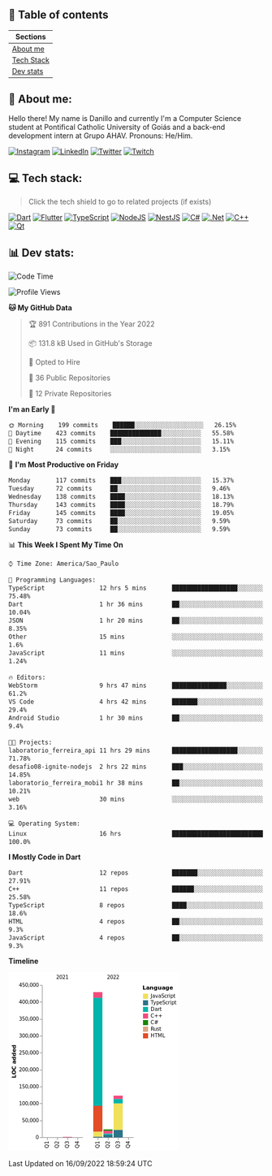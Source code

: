 ## 📃 Table of contents

|Sections|
|-|
|[About me](#about-me)|
|[Tech Stack](#tech-stack)|
|[Dev stats](#dev-stats)|

<a name="about-me"/>

## 🌈 About me:
Hello there! My name is Danillo and currently I'm a Computer Science student at Pontifical Catholic University of Goiás and a back-end development intern at Grupo AHAV. Pronouns: He/Him.

[![Instagram](https://img.shields.io/badge/Instagram-%23E4405F.svg?logo=Instagram&logoColor=white)](https://instagram.com/danilloilggner)
[![LinkedIn](https://img.shields.io/badge/LinkedIn-%230077B5.svg?logo=linkedin&logoColor=white)](https://linkedin.com/in/danilloism)
[![Twitter](https://img.shields.io/badge/Twitter-%231DA1F2.svg?logo=Twitter&logoColor=white)](https://twitter.com/danilloism)
[![Twitch](https://img.shields.io/badge/Twitch-%239146FF.svg?logo=Twitch&logoColor=white)](https://twitch.tv/danilloism) 

<a name="tech-stack"/>

## 💻 Tech stack:
> Click the tech shield to go to related projects (if exists)

[![Dart](https://img.shields.io/badge/dart-%230175C2.svg?style=for-the-badge&logo=dart&logoColor=white)](https://github.com/danilloism/danilloism/blob/main/Flutter.md) [![Flutter](https://img.shields.io/badge/Flutter-%2302569B.svg?style=for-the-badge&logo=Flutter&logoColor=white)](https://github.com/danilloism/danilloism/blob/main/Flutter.md) [![TypeScript](https://img.shields.io/badge/typescript-%23007ACC.svg?style=for-the-badge&logo=typescript&logoColor=white)](https://github.com/danilloism/danilloism/blob/main/Typescript.md) [![NodeJS](https://img.shields.io/badge/node.js-6DA55F?style=for-the-badge&logo=node.js&logoColor=white)](https://github.com/danilloism/danilloism/blob/main/Node.js.md) [![NestJS](https://img.shields.io/badge/nestjs-%23E0234E.svg?style=for-the-badge&logo=nestjs&logoColor=white)](https://github.com/danilloism/danilloism/blob/main/Nest.js.md) [![C#](https://img.shields.io/badge/c%23-%23239120.svg?style=for-the-badge&logo=c-sharp&logoColor=white)](#) [![.Net](https://img.shields.io/badge/.NET-5C2D91?style=for-the-badge&logo=.net&logoColor=white)](#) [![C++](https://img.shields.io/badge/c++-%2300599C.svg?style=for-the-badge&logo=c%2B%2B&logoColor=white)](https://github.com/danilloism/danilloism/blob/main/C%2B%2B.md) [![Qt](https://img.shields.io/badge/Qt-%23217346.svg?style=for-the-badge&logo=Qt&logoColor=white)](https://github.com/danilloism/danilloism/blob/main/C%2B%2B.md)
<!---
- 🌱 Currently learning:

![Vue.js](https://img.shields.io/badge/vuejs-%2335495e.svg?style=for-the-badge&logo=vuedotjs&logoColor=%234FC08D) ![Angular](https://img.shields.io/badge/angular-%23DD0031.svg?style=for-the-badge&logo=angular&logoColor=white)
--->

<a name="dev-stats"/>

## 📊 Dev stats:
<!---
[![](https://github-readme-stats.vercel.app/api?username=danilloism&theme=radical&hide_border=false&include_all_commits=false&count_private=false)](#)<br>
[![](https://github-readme-streak-stats.herokuapp.com/?user=danilloism&theme=radical&hide_border=false)](#)<br>
[![](https://github-readme-stats.vercel.app/api/top-langs/?username=danilloism&theme=radical&hide_border=false&include_all_commits=false&count_private=false&layout=compact)](#)<br>
--->
<!--START_SECTION:waka-->
![Code Time](http://img.shields.io/badge/Code%20Time-669%20hrs%2044%20mins-blue)

![Profile Views](http://img.shields.io/badge/Profile%20Views-35-blue)

**🐱 My GitHub Data** 

> 🏆 891 Contributions in the Year 2022
 > 
> 📦 131.8 kB Used in GitHub's Storage 
 > 
> 💼 Opted to Hire
 > 
> 📜 36 Public Repositories 
 > 
> 🔑 12 Private Repositories  
 > 
**I'm an Early 🐤** 

```text
🌞 Morning    199 commits    ██████░░░░░░░░░░░░░░░░░░░   26.15% 
🌆 Daytime    423 commits    ██████████████░░░░░░░░░░░   55.58% 
🌃 Evening    115 commits    ███░░░░░░░░░░░░░░░░░░░░░░   15.11% 
🌙 Night      24 commits     ░░░░░░░░░░░░░░░░░░░░░░░░░   3.15%

```
📅 **I'm Most Productive on Friday** 

```text
Monday       117 commits    ███░░░░░░░░░░░░░░░░░░░░░░   15.37% 
Tuesday      72 commits     ██░░░░░░░░░░░░░░░░░░░░░░░   9.46% 
Wednesday    138 commits    ████░░░░░░░░░░░░░░░░░░░░░   18.13% 
Thursday     143 commits    ████░░░░░░░░░░░░░░░░░░░░░   18.79% 
Friday       145 commits    ████░░░░░░░░░░░░░░░░░░░░░   19.05% 
Saturday     73 commits     ██░░░░░░░░░░░░░░░░░░░░░░░   9.59% 
Sunday       73 commits     ██░░░░░░░░░░░░░░░░░░░░░░░   9.59%

```


📊 **This Week I Spent My Time On** 

```text
⌚︎ Time Zone: America/Sao_Paulo

💬 Programming Languages: 
TypeScript               12 hrs 5 mins       ██████████████████░░░░░░░   75.48% 
Dart                     1 hr 36 mins        ██░░░░░░░░░░░░░░░░░░░░░░░   10.04% 
JSON                     1 hr 20 mins        ██░░░░░░░░░░░░░░░░░░░░░░░   8.35% 
Other                    15 mins             ░░░░░░░░░░░░░░░░░░░░░░░░░   1.6% 
JavaScript               11 mins             ░░░░░░░░░░░░░░░░░░░░░░░░░   1.24%

🔥 Editors: 
WebStorm                 9 hrs 47 mins       ███████████████░░░░░░░░░░   61.2% 
VS Code                  4 hrs 42 mins       ███████░░░░░░░░░░░░░░░░░░   29.4% 
Android Studio           1 hr 30 mins        ██░░░░░░░░░░░░░░░░░░░░░░░   9.4%

🐱‍💻 Projects: 
laboratorio_ferreira_api 11 hrs 29 mins      ██████████████████░░░░░░░   71.78% 
desafio08-ignite-nodejs  2 hrs 22 mins       ███░░░░░░░░░░░░░░░░░░░░░░   14.85% 
laboratorio_ferreira_mobi1 hr 38 mins        ██░░░░░░░░░░░░░░░░░░░░░░░   10.21% 
web                      30 mins             ░░░░░░░░░░░░░░░░░░░░░░░░░   3.16%

💻 Operating System: 
Linux                    16 hrs              █████████████████████████   100.0%

```

**I Mostly Code in Dart** 

```text
Dart                     12 repos            ███████░░░░░░░░░░░░░░░░░░   27.91% 
C++                      11 repos            ██████░░░░░░░░░░░░░░░░░░░   25.58% 
TypeScript               8 repos             ████░░░░░░░░░░░░░░░░░░░░░   18.6% 
HTML                     4 repos             ██░░░░░░░░░░░░░░░░░░░░░░░   9.3% 
JavaScript               4 repos             ██░░░░░░░░░░░░░░░░░░░░░░░   9.3%

```


**Timeline**

![Chart not found](https://raw.githubusercontent.com/danilloism/danilloism/main/charts/bar_graph.png) 


 Last Updated on 16/09/2022 18:59:24 UTC
<!--END_SECTION:waka-->
